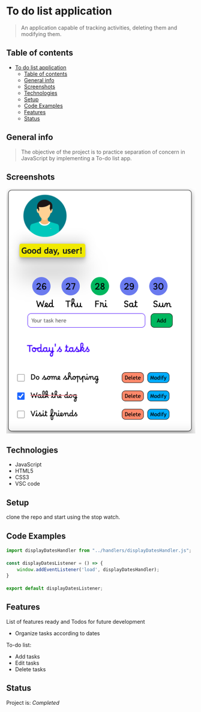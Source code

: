 # To do list application

> An application capable of tracking activities, deleting them and modifying them.

## Table of contents

- [To do list application](#to-do-list-application)
  - [Table of contents](#table-of-contents)
  - [General info](#general-info)
  - [Screenshots](#screenshots)
  - [Technologies](#technologies)
  - [Setup](#setup)
  - [Code Examples](#code-examples)
  - [Features](#features)
  - [Status](#status)

## General info

> The objective of the project is to practice separation of concern in
> JavaScript by implementing a To-do list app.

## Screenshots

![wireframe](./planning/wireframe.png)


## Technologies

- JavaScript
- HTML5
- CSS3
- VSC code

## Setup

clone the repo and start using the stop watch.

## Code Examples

```js
import displayDatesHandler from "../handlers/displayDatesHandler.js";

const displayDatesListener = () => {
    window.addEventListener('load', displayDatesHandler);
}

export default displayDatesListener;
```

## Features

List of features ready and Todos for future development

- Organize tasks according to dates

To-do list:

- Add tasks
- Edit tasks
- Delete tasks

## Status

Project is: _Completed_
